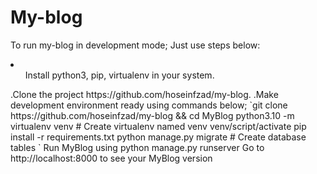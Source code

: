 # My-blog
To run my-blog in development mode; Just use steps below:
<li>
      <ol>
      Install python3, pip, virtualenv in your system.
      </ol>
      .Clone the project https://github.com/hoseinfzad/my-blog.
      .Make development environment ready using commands below;
            `git clone https://github.com/hoseinfzad/my-blog && cd MyBlog
            python3.10 -m virtualenv venv  # Create virtualenv named venv
            venv/script/activate
            pip install -r requirements.txt
            python manage.py migrate  # Create database tables
            `
      Run MyBlog using python manage.py runserver
      Go to http://localhost:8000 to see your MyBlog version
      </ol>
</li>
